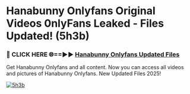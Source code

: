 # Hanabunny Onlyfans Original Videos 0nlyFans Leaked - Files Updated! (5h3b)

<h3>🔴 CLICK HERE 🌐==►► <a href="https://tinyurl.com/ehrbuxhb" rel="nofollow">Hanabunny Onlyfans Updated Files</a></h3>

Get Hanabunny Onlyfans and all content. Now you can access all videos and pictures of Hanabunny Onlyfans. New Updated Files 2025!

[![5h3b](https://i.imgur.com/lVYEuWS.gif)](https://tinyurl.com/ehrbuxhb)
